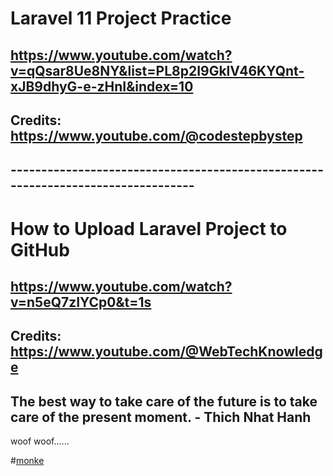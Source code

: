 # Laravel 11 Project Practice

## https://www.youtube.com/watch?v=qQsar8Ue8NY&list=PL8p2I9GklV46KYQnt-xJB9dhyG-e-zHnI&index=10

## Credits: https://www.youtube.com/@codestepbystep

## ---------------------------------------------------------------------------------

# How to Upload Laravel Project to GitHub

## https://www.youtube.com/watch?v=n5eQ7zIYCp0&t=1s

## Credits: https://www.youtube.com/@WebTechKnowledge

## The best way to take care of the future is to take care of the present moment. - Thich Nhat Hanh 

woof woof......

#[monke](https://monkeytype.com/)
